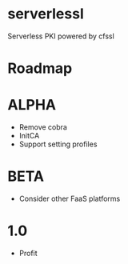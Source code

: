# serverlessl

Serverless PKI powered by cfssl

# Roadmap

# ALPHA

- Remove cobra
- InitCA
- Support setting profiles

# BETA

- Consider other FaaS platforms
# 1.0

- Profit